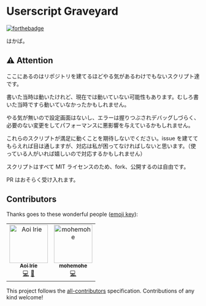 # Userscript Graveyard

[![forthebadge](https://forthebadge.com/images/badges/60-percent-of-the-time-works-every-time.svg)](https://forthebadge.com)

はかば。

## ⚠️ Attention

ここにあるのはリポジトリを建てるほどやる気があるわけでもないスクリプト達です。

書いた当時は動いたけれど、現在では動いていない可能性もあります。むしろ書いた当時ですら動いていなかったかもしれません。

やる気が無いので設定画面はないし、エラーは握りつぶされデバッグしづらく、必要のない変更をしてパフォーマンスに悪影響を与えているかもしれません。

これらのスクリプトが満足に動くことを期待しないでください。issue を建ててもらえれば目は通しますが、対応は私が困ってなければしないと思います。（使っている人がいれば嬉しいので対応するかもしれません）

スクリプトはすべて MIT ライセンスのため、fork、公開するのは自由です。

PR はおそらく受け入れます。

## Contributors

Thanks goes to these wonderful people ([emoji key](https://allcontributors.org/docs/en/emoji-key)):

<!-- ALL-CONTRIBUTORS-LIST:START - Do not remove or modify this section -->
<!-- prettier-ignore -->
<table><tr><td align="center"><a href="https://mizle.net"><img src="https://avatars1.githubusercontent.com/u/3516343?v=4" width="100px;" alt="Aoi Irie"/><br /><sub><b>Aoi Irie</b></sub></a><br /><a href="https://github.com/eai04191/userscript-graveyard/commits?author=eai04191" title="Code">💻</a> <a href="https://github.com/eai04191/userscript-graveyard/commits?author=eai04191" title="Documentation">📖</a></td><td align="center"><a href="https://github.com/mohemohe"><img src="https://avatars3.githubusercontent.com/u/5028163?v=4" width="100px;" alt="mohemohe"/><br /><sub><b>mohemohe</b></sub></a><br /><a href="https://github.com/eai04191/userscript-graveyard/commits?author=mohemohe" title="Code">💻</a></td></tr></table>

<!-- ALL-CONTRIBUTORS-LIST:END -->

This project follows the [all-contributors](https://github.com/all-contributors/all-contributors) specification. Contributions of any kind welcome!
